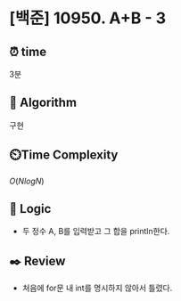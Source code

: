 # [백준] 10950. A+B - 3
 
## ⏰  **time**
3분

## :pushpin: **Algorithm**
구현

## ⏲️**Time Complexity**
$O(NlogN)$

## :round_pushpin: **Logic**
- 두 정수 A, B를 입력받고 그 합을 println한다.

## :black_nib: **Review**
- 처음에 for문 내 int를 명시하지 않아서 틀렸다.
